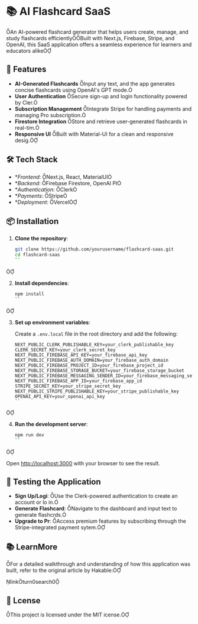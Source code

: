 # 📚 AI Flashcard SaaS
An AI-powered flashcard generator that helps users create, manage, and study flashcards efficientlyBuilt with Next.js, Firebase, Stripe, and OpenAI, this SaaS application offers a seamless experience for learners and educators alike

## 🚀 Features

- **AI-Generated Flashcards** Input any text, and the app generates concise flashcards using OpenAI's GPT mode.
- **User Authentication** Secure sign-up and login functionality powered by Cler.
- **Subscription Management** Integrate Stripe for handling payments and managing Pro subscription.
- **Firestore Integration** Store and retrieve user-generated flashcards in real-tim.
- **Responsive UI** Built with Material-UI for a clean and responsive desig.

## 🛠 Tech Stack

- **Frontend*: Next.js, React, MaterialUI
- **Backend*: Firebase Firestore, OpenAI PI
- **Authentication*: Clerk
- **Payments*: Stripe
- **Deployment*: Vercel

## 📦 Installation

1. **Clone the repository**:

   ```bash
   git clone https://github.com/yourusername/flashcard-saas.git
   cd flashcard-saas
   ``


2. **Install dependencies**:

   ```bash
   npm install
   ``


3. **Set up environment variables**:

   Create a `.env.local` file in the root directory and add the following:

   ```env
   NEXT_PUBLIC_CLERK_PUBLISHABLE_KEY=your_clerk_publishable_key
   CLERK_SECRET_KEY=your_clerk_secret_key
   NEXT_PUBLIC_FIREBASE_API_KEY=your_firebase_api_key
   NEXT_PUBLIC_FIREBASE_AUTH_DOMAIN=your_firebase_auth_domain
   NEXT_PUBLIC_FIREBASE_PROJECT_ID=your_firebase_project_id
   NEXT_PUBLIC_FIREBASE_STORAGE_BUCKET=your_firebase_storage_bucket
   NEXT_PUBLIC_FIREBASE_MESSAGING_SENDER_ID=your_firebase_messaging_sender_id
   NEXT_PUBLIC_FIREBASE_APP_ID=your_firebase_app_id
   STRIPE_SECRET_KEY=your_stripe_secret_key
   NEXT_PUBLIC_STRIPE_PUBLISHABLE_KEY=your_stripe_publishable_key
   OPENAI_API_KEY=your_openai_api_key
   ``


4. **Run the development server**:

   ```bash
   npm run dev
   ``


   Open [http://localhost:3000](http://localhost:3000) with your browser to see the result.

## 🧪 Testing the Application

- **Sign Up/Logi**: Use the Clerk-powered authentication to create an account or lo in.
- **Generate Flashcard**: Navigate to the dashboard and input text to generate flashcrds.
- **Upgrade to Pr**: Access premium features by subscribing through the Stripe-integrated payment sytem.

## 📚 LearnMore

For a detailed walkthrough and understanding of how this application was built, refer to the original article by Hakable:

linkturn0search0

## 📝 Lcense

This project is licensed under the MIT icense.